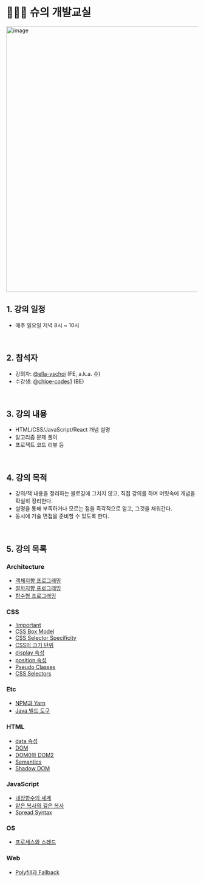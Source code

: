 # 👩🏻‍🏫 슈의 개발교실

<p align="left" width="100%"><img width="700" alt="image" src="https://github.com/ella-yschoi/TIL/assets/123397411/32d2cb31-8231-45cb-9df4-37dca40b3284">

<br/>

## 1. 강의 일정

- 매주 일요일 저녁 8시 ~ 10시

<br/>

## 2. 참석자

- 강의자: [@ella-yschoi](https://github.com/ella-yschoi) (FE, a.k.a. 슈)
- 수강생: [@chloe-codes1](https://github.com/chloe-codes1) (BE)

<br/>

## 3. 강의 내용

- HTML/CSS/JavaScript/React 개념 설명
- 알고리즘 문제 풀이
- 프로젝트 코드 리뷰 등

<br/>

## 4. 강의 목적

- 강의/책 내용을 정리하는 블로깅에 그치지 않고, 직접 강의를 하며 머릿속에 개념을 확실히 정리한다.
- 설명을 통해 부족하거나 모르는 점을 즉각적으로 알고, 그것을 채워간다.
- 동시에 기술 면접을 준비할 수 있도록 한다.

<br/>

## 5. 강의 목록

### Architecture

- [객체지향 프로그래밍](/Architecture/객체지향_프로그래밍.md)
- [절차지향 프로그래밍](/Architecture/절차지향_프로그래밍.md)
- [함수형 프로그래밍](/Architecture/함수형_프로그래밍.md)

### CSS

- [!important](/CSS/!important.md)
- [CSS Box Model](/CSS/CSS_box_model.md)
- [CSS Selector Specificity](/CSS/CSS_selector_specificity.md)
- [CSS의 크기 단위](/CSS/CSS_크기_단위.md)
- [display 속성](/CSS/display.md)
- [position 속성](/CSS/position.md)
- [Pseudo Classes](/CSS/pseudo_classes.md)
- [CSS Selectors](/CSS/selectors.md)

### Etc

- [NPM과 Yarn](/Etc/NPM_vs_Yarn.md)
- [Java 빌드 도구](/Etc/빌드_도구_Java.md)

### HTML

- [data 속성](/HTML/data_속성.md)
- [DOM](/HTML/DOM.md)
- [DOM0와 DOM2](/HTML/DOM0_DOM2.md)
- [Semantics](/HTML/semantic.md)
- [Shadow DOM](/HTML/shadow_DOM.md)

### JavaScript

- [내장함수의 세계](/JavaScript/내장함수.md)
- [얕은 복사와 깊은 복사](/JavaScript/얕은복사_깊은복사.md)
- [Spread Syntax](/JavaScript/전개구문.md)

### OS

- [프로세스와 스레드](/OS/프로세스_스레드.md)

### Web

- [Polyfill과 Fallback](/Web/polyfill_fallback.md)
